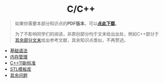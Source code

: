 <h1 align="center">C/C++</h1>


> 如果你需要本部分知识点的**PDF版本**，可以[**点此下载**](Doc/免费资源/逆袭进大厂PDF/Download.md)。
>
> 为了不影响同学们的阅读，非原创部分均于文末给出出处，例如C++部分于[其余部分文末](Doc/Knowledge/C++/其余问题/其余问题.md#reference)给出参考文献，其余知识点类似，不再赘述。





- [基础语法](Doc/Knowledge/C++/基础语法/基础语法.md)
- [内存管理](Doc/Knowledge/C++/内存管理/内存管理.md)
- [C++11新标准](Doc/Knowledge/C++/C++11新标准/C++11新标准.md)
- [STL模板库](Doc/Knowledge/C++/STL模板库/STL模板库.md)
- [其余问题](Doc/Knowledge/C++/其余问题/其余问题.md)

